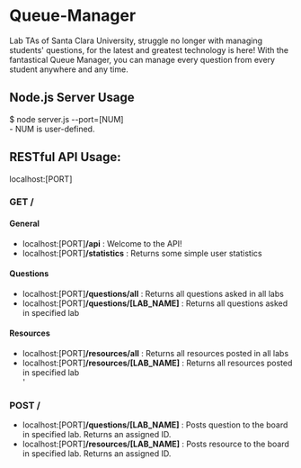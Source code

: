 # Queue-Manager
Lab TAs of Santa Clara University, struggle no longer with managing students' questions, for the latest and greatest technology is here! With the fantastical Queue Manager, you can manage every question from every student anywhere and any time.

## Node.js Server Usage
$ node server.js --port=[NUM]<br>
    - NUM is user-defined.

## RESTful API Usage:
localhost:[PORT]<br>
### GET /  
#### General
- localhost:[PORT]**/api**                  : Welcome to the API! <br>
- localhost:[PORT]**/statistics**           : Returns some simple user statistics <br>

#### Questions
- localhost:[PORT]**/questions/all**        : Returns all questions asked in all labs <br>
- localhost:[PORT]**/questions/[LAB_NAME]** : Returns all questions asked in specified lab <br>

#### Resources
- localhost:[PORT]**/resources/all**        : Returns all resources posted in all labs <br>
- localhost:[PORT]**/resources/[LAB_NAME]** : Returns all resources posted in specified lab <br>'

### POST /  
- localhost:[PORT]**/questions/[LAB_NAME]** : Posts question to the board in specified lab. Returns an assigned ID. <br>
- localhost:[PORT]**/resources/[LAB_NAME]** : Posts resource to the board in specified lab. Returns an assigned ID. <br>



